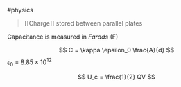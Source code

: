 #physics 

> [[Charge]] stored between parallel plates

Capacitance is measured in *Farads* (F)

$$ C = \kappa \epsilon_0 \frac{A}{d} $$
$\epsilon_0$ = $8.85 \times 10^{12}$

$$ U_c = \frac{1}{2} QV $$